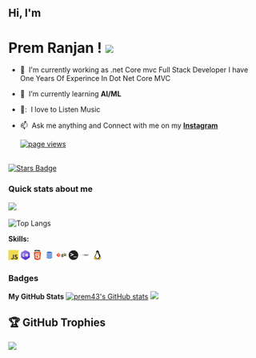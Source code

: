 <h2> Hi, I'm </h2><h1> Prem Ranjan ! <img src="https://media.giphy.com/media/mGcNjsfWAjY5AEZNw6/giphy.gif" width="50"></h1>


- :office: &nbsp;I'm currently working as .net Core mvc Full Stack Developer I have One Years Of Experince In Dot Net Core MVC
- :seedling: &nbsp;I’m currently learning **AI/ML**
- 🎵: &nbsp;I love to Listen Music 
- :mailbox: &nbsp;Ask me anything and Connect with me on my **[Instagram](https://www.instagram.com/prem_ranjan8540)**

  <a href="https://github.com/prem43">
    <img src="https://komarev.com/ghpvc/?username=prem43" alt="page views" />
  </a>

<br>
<a href="https://github.com/prem43/prem43/stargazers"><img src="https://img.shields.io/github/stars/prem43/prem43" alt="Stars Badge"/></a>

### Quick stats about me

 <img align="centre" src="https://github-readme-stats.vercel.app/api?username=prem43&count_private=true&include_all_commits=true&show_icons=true&title_color=007bff&text_color=e7e7e7&icon_color=007bff&bg_color=171c28" />
<a />
  
![Top Langs](https://github-readme-stats.vercel.app/api/top-langs/?username=prem43&layout=compact&title_color=007bff&text_color=e7e7e7&icon_color=007bff&bg_color=171c28)

  **Skills:**  

<code><img height="20" src="https://raw.githubusercontent.com/github/explore/80688e429a7d4ef2fca1e82350fe8e3517d3494d/topics/javascript/javascript.png"></code>
<code><img height="20" src="https://raw.githubusercontent.com/github/explore/80688e429a7d4ef2fca1e82350fe8e3517d3494d/topics/csharp/csharp.png"></code>
<code><img height="20" src="https://raw.githubusercontent.com/github/explore/80688e429a7d4ef2fca1e82350fe8e3517d3494d/topics/html/html.png"></code>
<code><img height="20" src="https://raw.githubusercontent.com/github/explore/80688e429a7d4ef2fca1e82350fe8e3517d3494d/topics/sql/sql.png"></code>
<code><img height="20" src="https://raw.githubusercontent.com/github/explore/80688e429a7d4ef2fca1e82350fe8e3517d3494d/topics/git/git.png"></code>
<code><img height="20" src="https://raw.githubusercontent.com/github/explore/80688e429a7d4ef2fca1e82350fe8e3517d3494d/topics/terminal/terminal.png"></code>
<code><img height="20" src="https://raw.githubusercontent.com/github/explore/80688e429a7d4ef2fca1e82350fe8e3517d3494d/topics/jquery/jquery.png"></code>
<code><img height="20" src="https://raw.githubusercontent.com/github/explore/80688e429a7d4ef2fca1e82350fe8e3517d3494d/topics/linux/linux.png"></code>
  ### Badges

<b>My GitHub Stats</b>
<a href="http://www.github.com/prem43"><img src="https://github-readme-stats.vercel.app/api?username=prem43&show_icons=true&hide=&count_private=true&title_color=0891b2&text_color=ffffff&icon_color=0891b2&bg_color=1c1917&hide_border=true&show_icons=true" alt="prem43's GitHub stats" /></a>
<a href="http://www.github.com/prem43"><img src="https://github-readme-streak-stats.herokuapp.com/?user=prem43&stroke=ffffff&background=1c1917&ring=0891b2&fire=0891b2&currStreakNum=ffffff&currStreakLabel=0891b2&sideNums=ffffff&sideLabels=ffffff&dates=ffffff&hide_border=true" /></a>


## 🏆 GitHub Trophies

![](https://github-profile-trophy.vercel.app/?username=prem43&theme=discord&no-frame=true&no-bg=false&margin-w=4)

